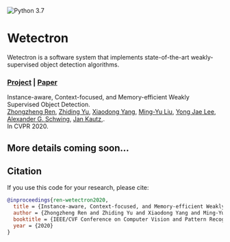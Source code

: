 ![Python 3.7](https://img.shields.io/badge/python-3.7-green.svg)

# Wetectron
Wetectron is a software system that implements state-of-the-art weakly-supervised object detection algorithms.

### [Project](https://) | [Paper](https://arxiv.org/pdf/2004.04725.pdf) 

Instance-aware, Context-focused, and Memory-efficient Weakly Supervised Object Detection.<br>
[Zhongzheng Ren](https://jason718.github.io/),  [Zhiding Yu](https://chrisding.github.io/), [Xiaodong Yang](http://xiaodongyang.org/), [Ming-Yu Liu](http://mingyuliu.net/), [Yong Jae Lee](https://web.cs.ucdavis.edu/~yjlee/), [Alexander G. Schwing](http://www.alexander-schwing.de/), [Jan Kautz](http://jankautz.com/),.<br>
In CVPR 2020.

## More details coming soon...

## Citation

If you use this code for your research, please cite:

```BibTeX
@inproceedings{ren-wetectron2020,
  title = {Instance-aware, Context-focused, and Memory-efficient Weakly Supervised Object Detection},
  author = {Zhongzheng Ren and Zhiding Yu and Xiaodong Yang and Ming-Yu Liu and Yong Jae Lee and Alexander G. Schwing and Jan Kautz},
  booktitle = {IEEE/CVF Conference on Computer Vision and Pattern Recognition (CVPR)},
  year = {2020}
}
```
